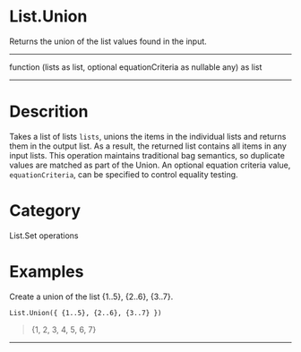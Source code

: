 ﻿# List.Union
Returns the union of the list values found in the input.
***
function (lists as list, optional equationCriteria as nullable any) as list
***
# Descrition 
Takes a list of lists <code>lists</code>, unions the items in the individual lists and returns them in the output list. As a result, the returned list contains all items in any input lists. 
    This operation maintains traditional bag semantics, so duplicate values are matched as part of the Union. 
    An optional equation criteria value, <code>equationCriteria</code>, can be specified to control equality testing. 
# Category 
List.Set operations
# Examples 
Create a union of the list {1..5}, {2..6}, {3..7}.
```
List.Union({ {1..5}, {2..6}, {3..7} })
```
> {1, 2, 3, 4, 5, 6, 7}
***
